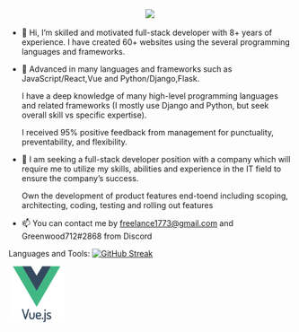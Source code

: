 <div id="header" align="center">
  <img src="https://media.giphy.com/media/M9gbBd9nbDrOTu1Mqx/giphy.gif" width="100"/>
</div>

- 👋 Hi, I’m skilled and motivated full-stack developer with 8+ years of experience. I have created 60+ websites using the several programming languages and frameworks.

- 👀 Advanced in many languages and frameworks such as JavaScript/React,Vue and Python/Django,Flask.

  I have a deep knowledge of many high-level programming languages and related frameworks (I mostly use Django and Python, but seek overall skill vs specific expertise).

  I received 95% positive feedback from management for punctuality, preventability, and flexibility.
- 💞️ I am seeking a full-stack developer position with a company which will require me to utilize my skills, abilities and experience in the IT field to ensure the company’s success.

  Own the development of product features end-toend including scoping, architecting, coding, testing and rolling out features
- 📫 You can contact me by freelance1773@gmail.com and Greenwood712#2868 from Discord

Languages and Tools:
[![GitHub Streak](http://github-readme-streak-stats.herokuapp.com?user=your-github-username&theme=dark&background=000000)](https://git.io/streak-stats)
<div>
  <img src="https://github.com/devicons/devicon/blob/master/icons/vuejs/vuejs-original-wordmark.svg" width="100"/>
</div>
